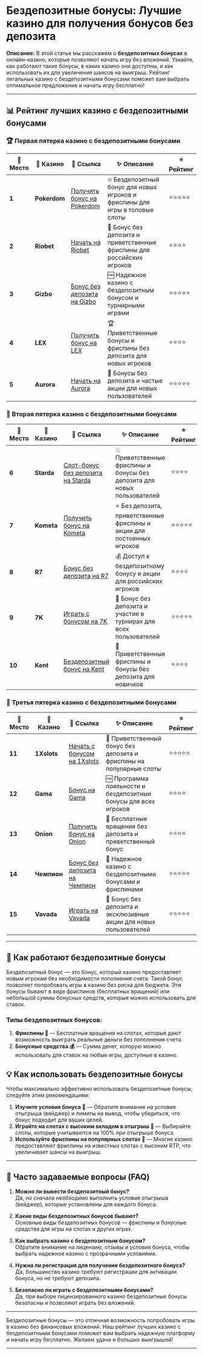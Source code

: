 # Бездепозитные бонусы: Лучшие казино для получения бонусов без депозита

**Описание:** В этой статье мы расскажем о **бездепозитных бонусах** в онлайн-казино, которые позволяют начать игру без вложений. Узнайте, как работают такие бонусы, в каких казино они доступны, и как использовать их для увеличения шансов на выигрыш. Рейтинг легальных казино с бездепозитными бонусами поможет вам выбрать оптимальное предложение и начать игру бесплатно!

---

## 📊 Рейтинг лучших казино с бездепозитными бонусами

### 🏆 Первая пятерка казино с бездепозитными бонусами

| 🏅 **Место** | 🎰 **Казино**        | 🌟 **Ссылка**                                                                                     | ✨ **Описание**                                                                                         | ⭐️ **Рейтинг** |
|--------------|----------------------|--------------------------------------------------------------------------------------------------|--------------------------------------------------------------------------------------------------------|-----------------|
| **1**       | **Pokerdom**         | [Получить бонус на Pokerdom](https://brandplay.link/4k77v2yx)                                    | 🔥 Бездепозитный бонус для новых игроков и фриспины для игры в топовые слоты                            | ⭐⭐⭐⭐⭐          |
| **2**       | **Riobet**           | [Начать на Riobet](https://brandplay.link/7xBLTPyj)                                              | 💎 Бонус без депозита и приветственные фриспины для российских игроков                                  | ⭐⭐⭐⭐           |
| **3**       | **Gizbo**            | [Бонус без депозита на Gizbo](https://brandplay.link/bprXw4YV)                                   | 🆓 Надежное казино с бездепозитным бонусом и турнирными играми                                         | ⭐⭐⭐⭐⭐          |
| **4**       | **LEX**              | [Получить бонус на LEX](https://brandplay.link/zW4hdDFV)                                         | 🏆 Приветственные бонусы и фриспины без депозита для новых игроков                                     | ⭐⭐⭐⭐           |
| **5**       | **Aurora**           | [Начать на Aurora](https://10trafic-stat2.com/click/668546556bcc6313411604bd/6766/13032/subaccount) | 🎁 Бонусы без депозита и частые акции для новых пользователей                                          | ⭐⭐⭐⭐⭐          |

### 🏅 Вторая пятерка казино с бездепозитными бонусами

| 🏅 **Место** | 🎰 **Казино**        | 🌟 **Ссылка**                                                                                     | ✨ **Описание**                                                                                         | ⭐️ **Рейтинг** |
|--------------|----------------------|--------------------------------------------------------------------------------------------------|--------------------------------------------------------------------------------------------------------|-----------------|
| **6**       | **Starda**           | [Слот-бонус без депозита на Starda](https://brandplay.link/fB7xwRFL)                             | 💥 Приветственные фриспины и бонусы без депозита для новых пользователей                               | ⭐⭐⭐⭐           |
| **7**       | **Kometa**           | [Получить бонус на Kometa](https://brandplay.link/8ZymQJV8)                                      | ⭐ Без депозита, приветственные фриспины и акции для постоянных игроков                                 | ⭐⭐⭐⭐⭐          |
| **8**       | **R7**               | [Бонус без депозита на R7](https://brandplay.link/bMd3Yjsw)                                      | 💰 Доступ к бездепозитному бонусу и акции для российских игроков                                       | ⭐⭐⭐⭐           |
| **9**       | **7K**               | [Играть с бонусом на 7K](https://brandplay.link/BvQyFShp)                                        | 🎲 Бонус без депозита и участие в турнирах для всех пользователей                                      | ⭐⭐⭐⭐⭐          |
| **10**      | **Kent**             | [Бездепозитный бонус на Kent](https://brandplay.link/Fv2WP3js)                                   | 🔄 Приветственные фриспины и бонусы без депозита для новичков                                          | ⭐⭐⭐⭐           |

### 🏅 Третья пятерка казино с бездепозитными бонусами

| 🏅 **Место** | 🎰 **Казино**        | 🌟 **Ссылка**                                                                                     | ✨ **Описание**                                                                                         | ⭐️ **Рейтинг** |
|--------------|----------------------|--------------------------------------------------------------------------------------------------|--------------------------------------------------------------------------------------------------------|-----------------|
| **11**      | **1Xslots**          | [Начать с бонусом на 1Xslots](https://brandplay.link/hSB1khtr)                                   | 🎰 Приветственный бонус без депозита и фриспины на популярные слоты                                     | ⭐⭐⭐⭐⭐          |
| **12**      | **Gama**             | [Бонус на Gama](https://brandplay.link/j6NMKsDz)                                                 | 🆓 Программа лояльности и бездепозитные бонусы для всех игроков                                        | ⭐⭐⭐⭐           |
| **13**      | **Onion**            | [Получить бонус на Onion](https://brandplay.link/zBGRVpQ9)                                       | 🎁 Бесплатные вращения без депозита и приветственный бонус                                             | ⭐⭐⭐⭐           |
| **14**      | **Чемпион**          | [Бонус без депозита на Чемпион](https://temon-gter.cfd/go/lRq?p80412p304504pcc44t17455)          | 🏅 Надежное казино с бездепозитными бонусами и фриспинами                                              | ⭐⭐⭐⭐⭐          |
| **15**      | **Vavada**           | [Играть на Vavada](https://vavadapartner.pro/?promo=ea5c9275-6854-4505-94fc-95ab18221945-linkb2) | 💎 Бонус без депозита и эксклюзивные акции для новых пользователей                                     | ⭐⭐⭐⭐⭐          |

---

## 🎰 Как работают бездепозитные бонусы

Бездепозитный бонус — это бонус, который казино предоставляет новым игрокам без необходимости пополнения счета. Такой бонус позволяет попробовать игры в казино без риска для бюджета. Эти бонусы бывают в виде фриспинов (бесплатных вращений) или небольшой суммы бонусных средств, которые можно использовать для ставок.

### Типы бездепозитных бонусов:

1. **Фриспины 🎰** — Бесплатные вращения на слотах, которые дают возможность выиграть реальные деньги без пополнения счета.
2. **Бонусные средства 💰** — Сумма денег, которую можно использовать для ставок на любые игры, доступные в казино.

## 💡 Как использовать бездепозитные бонусы

Чтобы максимально эффективно использовать бездепозитные бонусы, следуйте этим рекомендациям:

1. **Изучите условия бонуса 🎯** — Обратите внимание на условия отыгрыша (вейджер) и лимиты на вывод, чтобы убедиться, что бонус подходит для ваших целей.
2. **Играйте на слотах с высоким вкладом в отыгрыш 🎲** — Выбирайте слоты, которые учитываются на 100% при отыгрыше бонуса.
3. **Используйте фриспины на популярных слотах 🎉** — Многие казино предоставляют фриспины на известных слотах с высоким RTP, что увеличивает шансы на выигрыш.

---

## 📜 Часто задаваемые вопросы (FAQ)

1. **Можно ли вывести бездепозитный бонус?**  
   Да, но сначала необходимо выполнить условия отыгрыша (вейджер), которые установлены для каждого бонуса.

2. **Какие виды бездепозитных бонусов бывают?**  
   Основные виды бездепозитных бонусов — фриспины и бонусные средства для игры на слотах и других играх.

3. **Как выбрать казино с бездепозитным бонусом?**  
   Обратите внимание на лицензию, отзывы и условия бонуса, чтобы выбрать надежное казино с прозрачными условиями.

4. **Нужна ли регистрация для получения бездепозитного бонуса?**  
   Да, большинство казино требуют регистрации для активации бонуса, но не требуют депозита.

5. **Безопасно ли играть с бездепозитными бонусами?**  
   Да, при выборе лицензированного казино бездепозитные бонусы безопасны и позволяют играть без вложений.

---

Бездепозитные бонусы — это отличная возможность попробовать игры в казино без финансовых вложений. Наш рейтинг лучших казино с бездепозитными бонусами поможет вам выбрать надежную платформу и начать игру бесплатно. Желаем удачи и больших выигрышей!

---

